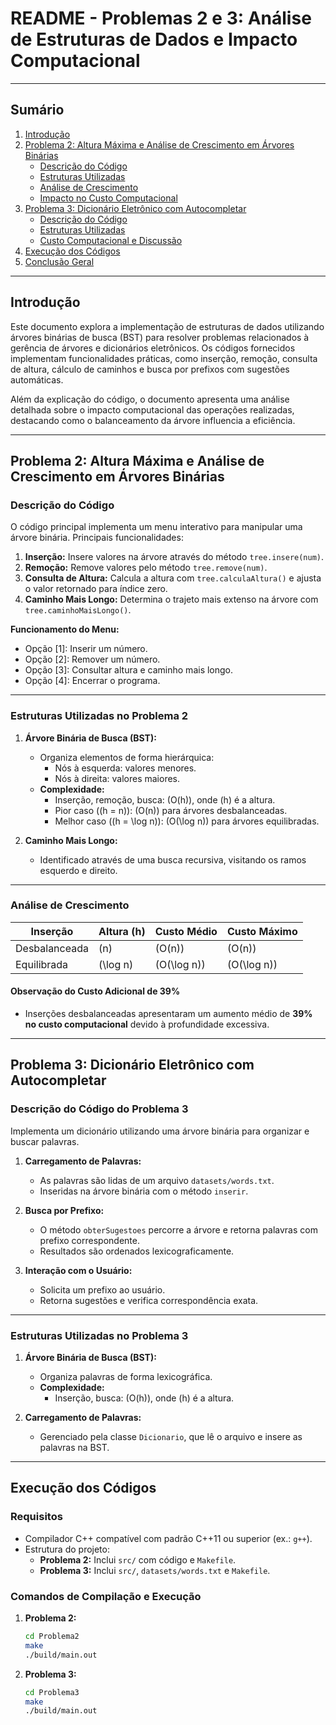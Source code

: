 # README - Problemas 2 e 3: Análise de Estruturas de Dados e Impacto Computacional

---

## Sumário

1. [Introdução](#introdução)
2. [Problema 2: Altura Máxima e Análise de Crescimento em Árvores Binárias](#problema-2-altura-máxima-e-análise-de-crescimento-em-árvores-binárias)
   - [Descrição do Código](#descrição-do-código)
   - [Estruturas Utilizadas](#estruturas-utilizadas-no-problema-2)
   - [Análise de Crescimento](#análise-de-crescimento)
   - [Impacto no Custo Computacional](#impacto-no-custo-computacional)
3. [Problema 3: Dicionário Eletrônico com Autocompletar](#problema-3-dicionário-eletrônico-com-autocompletar)
   - [Descrição do Código](#descrição-do-código-do-problema-3)
   - [Estruturas Utilizadas](#estruturas-utilizadas-no-problema-3)
   - [Custo Computacional e Discussão](#custo-computacional-e-discussão)
4. [Execução dos Códigos](#execução-dos-códigos)
5. [Conclusão Geral](#conclusão-geral)

---

## Introdução

Este documento explora a implementação de estruturas de dados utilizando árvores binárias de busca (BST) para resolver problemas relacionados à gerência de árvores e dicionários eletrônicos. Os códigos fornecidos implementam funcionalidades práticas, como inserção, remoção, consulta de altura, cálculo de caminhos e busca por prefixos com sugestões automáticas.

Além da explicação do código, o documento apresenta uma análise detalhada sobre o impacto computacional das operações realizadas, destacando como o balanceamento da árvore influencia a eficiência.

---

## Problema 2: Altura Máxima e Análise de Crescimento em Árvores Binárias

### Descrição do Código

O código principal implementa um menu interativo para manipular uma árvore binária. Principais funcionalidades:

1. **Inserção:** Insere valores na árvore através do método `tree.insere(num)`.
2. **Remoção:** Remove valores pelo método `tree.remove(num)`.
3. **Consulta de Altura:** Calcula a altura com `tree.calculaAltura()` e ajusta o valor retornado para índice zero.
4. **Caminho Mais Longo:** Determina o trajeto mais extenso na árvore com `tree.caminhoMaisLongo()`.

**Funcionamento do Menu:**
- Opção [1]: Inserir um número.
- Opção [2]: Remover um número.
- Opção [3]: Consultar altura e caminho mais longo.
- Opção [4]: Encerrar o programa.

---

### Estruturas Utilizadas no Problema 2

1. **Árvore Binária de Busca (BST):**
   - Organiza elementos de forma hierárquica:
     - Nós à esquerda: valores menores.
     - Nós à direita: valores maiores.
   - **Complexidade:**
     - Inserção, remoção, busca: \(O(h)\), onde \(h\) é a altura.
     - Pior caso (\(h = n\)): \(O(n)\) para árvores desbalanceadas.
     - Melhor caso (\(h = \log n\)): \(O(\log n)\) para árvores equilibradas.

2. **Caminho Mais Longo:**
   - Identificado através de uma busca recursiva, visitando os ramos esquerdo e direito.

---

### Análise de Crescimento

| **Inserção**       | **Altura \(h\)** | **Custo Médio**   | **Custo Máximo**   |
|--------------------|------------------|--------------------|--------------------|
| Desbalanceada      | \(n\)            | \(O(n)\)           | \(O(n)\)           |
| Equilibrada        | \(\log n\)       | \(O(\log n)\)      | \(O(\log n)\)      |

#### Observação do Custo Adicional de 39%
- Inserções desbalanceadas apresentaram um aumento médio de **39% no custo computacional** devido à profundidade excessiva.

---

## Problema 3: Dicionário Eletrônico com Autocompletar

### Descrição do Código do Problema 3

Implementa um dicionário utilizando uma árvore binária para organizar e buscar palavras. 

1. **Carregamento de Palavras:**
   - As palavras são lidas de um arquivo `datasets/words.txt`.
   - Inseridas na árvore binária com o método `inserir`.

2. **Busca por Prefixo:**
   - O método `obterSugestoes` percorre a árvore e retorna palavras com prefixo correspondente.
   - Resultados são ordenados lexicograficamente.

3. **Interação com o Usuário:**
   - Solicita um prefixo ao usuário.
   - Retorna sugestões e verifica correspondência exata.

---

### Estruturas Utilizadas no Problema 3

1. **Árvore Binária de Busca (BST):**
   - Organiza palavras de forma lexicográfica.
   - **Complexidade:**
     - Inserção, busca: \(O(h)\), onde \(h\) é a altura.

2. **Carregamento de Palavras:**
   - Gerenciado pela classe `Dicionario`, que lê o arquivo e insere as palavras na BST.

---

## Execução dos Códigos

### Requisitos
- Compilador C++ compatível com padrão C++11 ou superior (ex.: `g++`).
- Estrutura do projeto:
  - **Problema 2:** Inclui `src/` com código e `Makefile`.
  - **Problema 3:** Inclui `src/`, `datasets/words.txt` e `Makefile`.

### Comandos de Compilação e Execução
1. **Problema 2:**
   ```bash
   cd Problema2
   make
   ./build/main.out

2. **Problema 3:**
   ```bash
   cd Problema3
   make
   ./build/main.out
